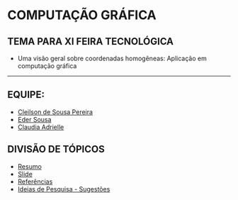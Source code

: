 # COMPUTAÇÃO GRÁFICA 

## TEMA PARA XI FEIRA TECNOLÓGICA 

- Uma visão geral sobre coordenadas homogêneas: Aplicação em computação gráfica

---

## EQUIPE:

- [Cleilson de Sousa Pereira](https://github.com/marcialwushu)
- [Eder Sousa](https://github.com/ederbr23)
- [Claudia Adrielle]()

## DIVISÃO DE TÓPICOS

- [Resumo](resumo/README.md)
- [Slide](slide/README.md)
- [Referências](referencia/README.md)
- [Ideias de Pesquisa - Sugestões](ideias_de_pesquisa/README.md)
